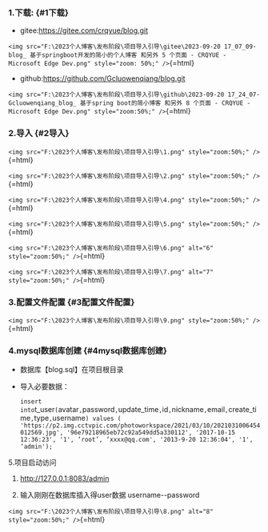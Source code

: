 ### 1.下载: {#1下载}

-   gitee:<https://gitee.com/crqyue/blog.git>

`<img src="F:\2023个人博客\发布阶段\项目导入引导\gitee\2023-09-20 17_07_09-blog_ 基于springboot开发的简小的个人博客 和另外 5 个页面 - CRQYUE - Microsoft Edge Dev.png" style="zoom: 50%;" />`{=html}

-   github:<https://github.com/Gcluowenqiang/blog.git>

`<img src="F:\2023个人博客\发布阶段\项目导入引导\github\2023-09-20 17_24_07-Gcluowenqiang_blog_ 基于spring boot的简小博客 和另外 8 个页面 - CRQYUE - Microsoft Edge Dev.png" style="zoom:50%;" />`{=html}

### 2.导入 {#2导入}

`<img src="F:\2023个人博客\发布阶段\项目导入引导\1.png" style="zoom:50%;" />`{=html}

`<img src="F:\2023个人博客\发布阶段\项目导入引导\2.png" style="zoom:50%;" />`{=html}

`<img src="F:\2023个人博客\发布阶段\项目导入引导\4.png" style="zoom:50%;" />`{=html}

`<img src="F:\2023个人博客\发布阶段\项目导入引导\5.png" style="zoom:50%;" />`{=html}

`<img src="F:\2023个人博客\发布阶段\项目导入引导\6.png" alt="6" style="zoom:50%;" />`{=html}

`<img src="F:\2023个人博客\发布阶段\项目导入引导\7.png" alt="7" style="zoom:50%;" />`{=html}

### 3.配置文件配置 {#3配置文件配置}

`<img src="F:\2023个人博客\发布阶段\项目导入引导\9.png" style="zoom:50%;" />`{=html}

### 4.mysql数据库创建 {#4mysql数据库创建}

-   数据库【blog.sql】在项目根目录

-   导入必要数据：

    `insert into`t_user`(`avatar`,`password`,`update_time`,`id`,`nickname`,`email`,`create_time`,`type`,`username`) values ( 'https://p2.img.cctvpic.com/photoworkspace/2021/03/10/2021031006454012569.jpg', '96e79218965eb72c92a549dd5a330112', '2017-10-15 12:36:23', '1', ‘root’, ‘xxxx@qq.com', '2013-9-20 12:36:04', '1', ‘admin');`

5.项目启动访问

1.   <http://127.0.0.1:8083/admin>

2.  输入刚刚在数据库插入得user数据 username--password

`<img src="F:\2023个人博客\发布阶段\项目导入引导\8.png" alt="8" style="zoom:50%;" />`{=html}
